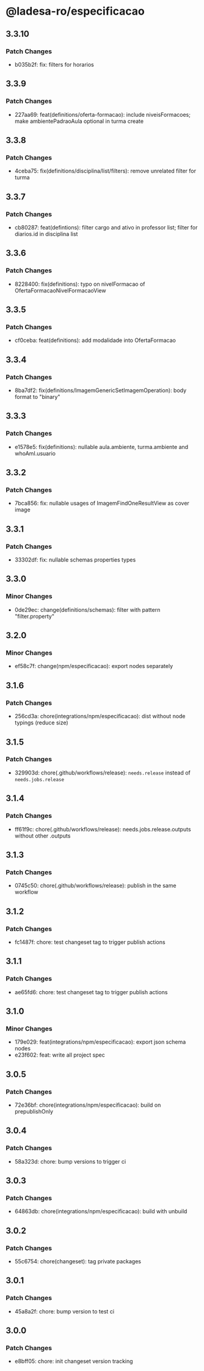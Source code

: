# @ladesa-ro/especificacao

## 3.3.10

### Patch Changes

- b035b2f: fix: filters for horarios

## 3.3.9

### Patch Changes

- 227aa69: feat(definitions/oferta-formacao): include niveisFormacoes; make ambientePadraoAula optional in turma create

## 3.3.8

### Patch Changes

- 4ceba75: fix(definitions/disciplina/list/filters): remove unrelated filter for turma

## 3.3.7

### Patch Changes

- cb80287: feat(defintions): filter cargo and ativo in professor list; filter for diarios.id in disciplina list

## 3.3.6

### Patch Changes

- 8228400: fix(definitions): typo on nivelFormacao of OfertaFormacaoNivelFormacaoView

## 3.3.5

### Patch Changes

- cf0ceba: feat(definitions): add modalidade into OfertaFormacao

## 3.3.4

### Patch Changes

- 8ba7df2: fix(definitions/ImagemGenericSetImagemOperation): body format to "binary"

## 3.3.3

### Patch Changes

- e1578e5: fix(definitions): nullable aula.ambiente, turma.ambiente and whoAmI.usuario

## 3.3.2

### Patch Changes

- 7bca856: fix: nullable usages of ImagemFindOneResultView as cover image

## 3.3.1

### Patch Changes

- 33302df: fix: nullable schemas properties types

## 3.3.0

### Minor Changes

- 0de29ec: change(definitions/schemas): filter with pattern "filter.property"

## 3.2.0

### Minor Changes

- ef58c7f: change(npm/especificacao): export nodes separately

## 3.1.6

### Patch Changes

- 256cd3a: chore(integrations/npm/especificacao): dist without node typings (reduce size)

## 3.1.5

### Patch Changes

- 329903d: chore(.github/workflows/release): `needs.release` instead of `needs.jobs.release`

## 3.1.4

### Patch Changes

- ff61f9c: chore(.github/workflows/release): needs.jobs.release.outputs without other .outputs

## 3.1.3

### Patch Changes

- 0745c50: chore(.github/workflows/release): publish in the same workflow

## 3.1.2

### Patch Changes

- fc1487f: chore: test changeset tag to trigger publish actions

## 3.1.1

### Patch Changes

- ae65fd6: chore: test changeset tag to trigger publish actions

## 3.1.0

### Minor Changes

- 179e029: feat(integrations/npm/especificacao): export json schema nodes
- e23f602: feat: write all project spec

## 3.0.5

### Patch Changes

- 72e36bf: chore(integrations/npm/especificacao): build on prepublishOnly

## 3.0.4

### Patch Changes

- 58a323d: chore: bump versions to trigger ci

## 3.0.3

### Patch Changes

- 64863db: chore(integrations/npm/especificacao): build with unbuild

## 3.0.2

### Patch Changes

- 55c6754: chore(changeset): tag private packages

## 3.0.1

### Patch Changes

- 45a8a2f: chore: bump version to test ci

## 3.0.0

### Patch Changes

- e8bff05: chore: init changeset version tracking
